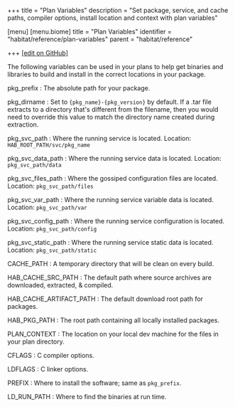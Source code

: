 +++
title = "Plan Variables"
description = "Set package, service, and cache paths, compiler options, install location and context with plan variables"

[menu]
  [menu.biome]
    title = "Plan Variables"
    identifier = "habitat/reference/plan-variables"
    parent = "habitat/reference"

+++
[\[edit on GitHub\]](https://github.com/habitat-sh/habitat/blob/master/components/docs-chef-io/content/habitat/plan_variables.md)

The following variables can be used in your plans to help get binaries and libraries to build and install in the correct locations in your package.

pkg_prefix
: The absolute path for your package.

pkg_dirname
: Set to `{pkg_name}-{pkg_version}` by default. If a .tar file extracts to a directory that's different from the filename, then you would need to override this value to match the directory name created during extraction.

pkg_svc_path
: Where the running service is located. Location: `HAB_ROOT_PATH/svc/pkg_name`

pkg_svc_data_path
: Where the running service data is located. Location: `pkg_svc_path/data`

pkg_svc_files_path
: Where the gossiped configuration files are located. Location: `pkg_svc_path/files`

pkg_svc_var_path
: Where the running service variable data is located. Location: `pkg_svc_path/var`

pkg_svc_config_path
: Where the running service configuration is located. Location: `pkg_svc_path/config`

pkg_svc_static_path
: Where the running service static data is located. Location: `pkg_svc_path/static`

CACHE_PATH
: A temporary directory that will be clean on every build.

HAB_CACHE_SRC_PATH
: The default path where source archives are downloaded, extracted, & compiled.

HAB_CACHE_ARTIFACT_PATH
: The default download root path for packages.

HAB_PKG_PATH
: The root path containing all locally installed packages.

PLAN_CONTEXT
: The location on your local dev machine for the files in your plan directory.

CFLAGS
: C compiler options.

LDFLAGS
: C linker options.

PREFIX
: Where to install the software; same as `pkg_prefix`.

LD_RUN_PATH
: Where to find the binaries at run time.
